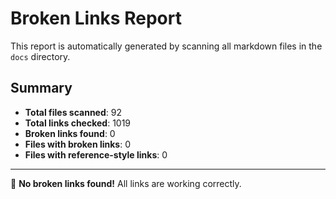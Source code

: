 # Broken Links Report

This report is automatically generated by scanning all markdown files in the `docs` directory.

## Summary

- **Total files scanned**: 92
- **Total links checked**: 1019
- **Broken links found**: 0
- **Files with broken links**: 0
- **Files with reference-style links**: 0

---

🎉 **No broken links found!** All links are working correctly.
